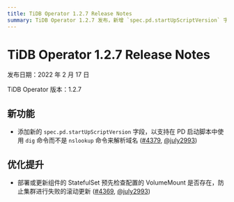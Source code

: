 ```yaml
---
title: TiDB Operator 1.2.7 Release Notes
summary: TiDB Operator 1.2.7 发布，新增 `spec.pd.startUpScriptVersion` 字段，支持在 PD 启动脚本中使用 `dig` 命令解析域名。优化部署或更新组件的 StatefulSet，预先检查配置的 VolumeMount 是否存在，防止集群进行失败的滚动更新。
---
```

# TiDB Operator 1.2.7 Release Notes

发布日期：2022 年 2 月 17 日

TiDB Operator 版本：1.2.7

## 新功能

- 添加新的 `spec.pd.startUpScriptVersion` 字段，以支持在 PD 启动脚本中使用 `dig` 命令而不是 `nslookup` 命令来解析域名 ([#4379](https://github.com/pingcap/tidb-operator/pull/4379), [@july2993](https://github.com/july2993))

## 优化提升

- 部署或更新组件的 StatefulSet 预先检查配置的 VolumeMount 是否存在，防止集群进行失败的滚动更新 ([#4369](https://github.com/pingcap/tidb-operator/pull/4369), [@july2993](https://github.com/july2993))